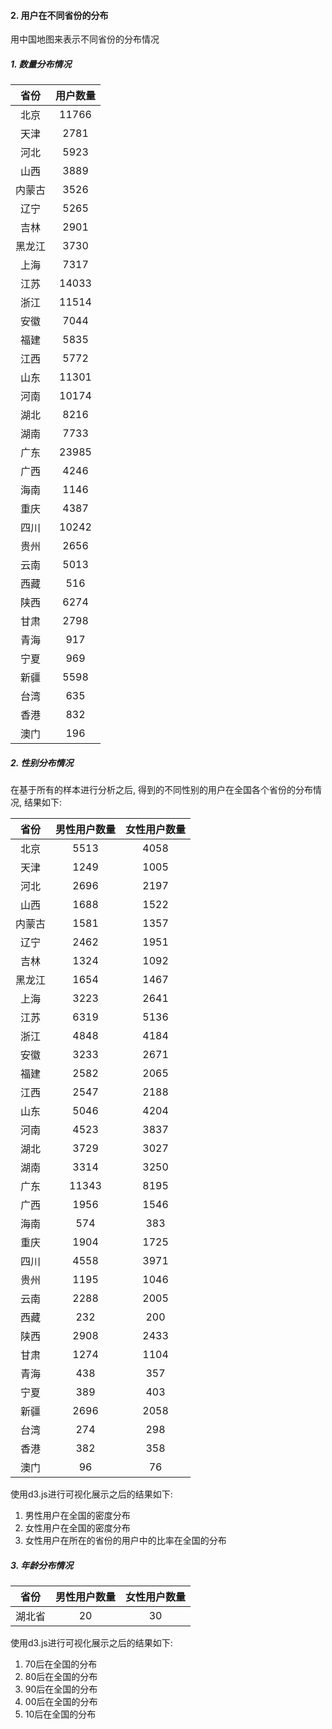 #### 2. 用户在不同省份的分布

用中国地图来表示不同省份的分布情况

##### 1. 数量分布情况

| 省份 | 用户数量 |
|:----:|:-------:|
| 北京 | 11766 |
| 天津 | 2781 |
| 河北 | 5923 |
| 山西 | 3889 |
| 内蒙古 | 3526 |
| 辽宁 | 5265 |
| 吉林 | 2901 |
| 黑龙江 | 3730 |
| 上海 | 7317 |
| 江苏 | 14033 |
| 浙江 | 11514 |
| 安徽 | 7044 |
| 福建 | 5835 |
| 江西 | 5772 |
| 山东 | 11301 |
| 河南 | 10174 |
| 湖北 | 8216 |
| 湖南 | 7733 |
| 广东 | 23985 |
| 广西 | 4246 |
| 海南 | 1146 |
| 重庆 | 4387 |
| 四川 | 10242 |
| 贵州 | 2656 |
| 云南 | 5013 |
| 西藏 | 516 |
| 陕西 | 6274 |
| 甘肃 | 2798 |
| 青海 | 917 |
| 宁夏 | 969 |
| 新疆 | 5598 |
| 台湾 | 635 |
| 香港 | 832 |
| 澳门 | 196 |

##### 2. 性别分布情况

在基于所有的样本进行分析之后, 得到的不同性别的用户在全国各个省份的分布情况, 结果如下:

| 省份 | 男性用户数量 | 女性用户数量 |
|:----:|:-----------:| :----------:|
| 北京 | 5513 | 4058 |
| 天津 | 1249 | 1005 |
| 河北 | 2696 | 2197 |
| 山西 | 1688 | 1522 |
| 内蒙古 | 1581 | 1357 |
| 辽宁 | 2462 | 1951 |
| 吉林 | 1324 | 1092 |
| 黑龙江 | 1654 | 1467 |
| 上海 | 3223 | 2641 |
| 江苏 | 6319 | 5136 |
| 浙江 | 4848 | 4184 |
| 安徽 | 3233 | 2671 |
| 福建 | 2582 | 2065 |
| 江西 | 2547 | 2188 |
| 山东 | 5046 | 4204 |
| 河南 | 4523 | 3837 |
| 湖北 | 3729 | 3027 |
| 湖南 | 3314 | 3250 |
| 广东 | 11343 | 8195 |
| 广西 | 1956 | 1546 |
| 海南 | 574 | 383 |
| 重庆 | 1904 | 1725 |
| 四川 | 4558 | 3971 |
| 贵州 | 1195 | 1046 |
| 云南 | 2288 | 2005 |
| 西藏 | 232 | 200 |
| 陕西 | 2908 | 2433 |
| 甘肃 | 1274 | 1104 |
| 青海 | 438 | 357 |
| 宁夏 | 389 | 403 |
| 新疆 | 2696 | 2058 |
| 台湾 | 274 | 298 |
| 香港 | 382 | 358 |
| 澳门 | 96 | 76 |

使用d3.js进行可视化展示之后的结果如下:

1. 男性用户在全国的密度分布
2. 女性用户在全国的密度分布
3. 女性用户在所在的省份的用户中的比率在全国的分布

##### 3. 年龄分布情况

| 省份 | 男性用户数量 | 女性用户数量 |
|:----:|:-----------:| :----------:|
| 湖北省|     20     |      30     |

使用d3.js进行可视化展示之后的结果如下:

1. 70后在全国的分布
1. 80后在全国的分布
1. 90后在全国的分布
1. 00后在全国的分布
1. 10后在全国的分布